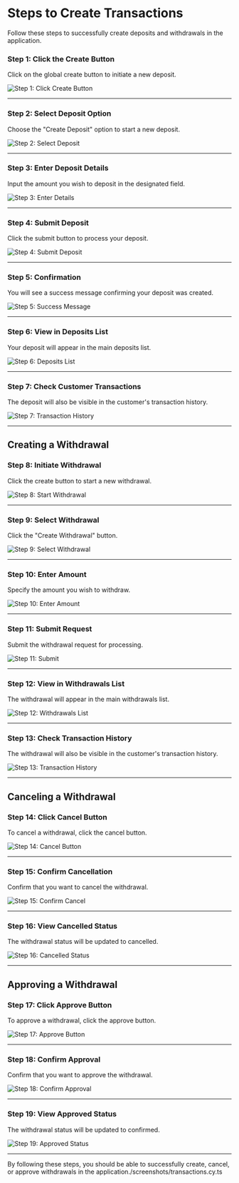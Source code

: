 # Steps to Create Transactions

Follow these steps to successfully create deposits and withdrawals in the application.

### Step 1: Click the Create Button
Click on the global create button to initiate a new deposit.

![Step 1: Click Create Button](./screenshots/transactions.cy.ts/1_deposit_create_button.png)

---

### Step 2: Select Deposit Option
Choose the "Create Deposit" option to start a new deposit.

![Step 2: Select Deposit](./screenshots/transactions.cy.ts/2_deposit_select.png)

---

### Step 3: Enter Deposit Details
Input the amount you wish to deposit in the designated field.

![Step 3: Enter Details](./screenshots/transactions.cy.ts/3_deposit_enter_amount.png)

---

### Step 4: Submit Deposit
Click the submit button to process your deposit.

![Step 4: Submit Deposit](./screenshots/transactions.cy.ts/4_deposit_submit.png)

---

### Step 5: Confirmation
You will see a success message confirming your deposit was created.

![Step 5: Success Message](./screenshots/transactions.cy.ts/5_deposit_success.png)

---

### Step 6: View in Deposits List
Your deposit will appear in the main deposits list.

![Step 6: Deposits List](./screenshots/transactions.cy.ts/6_deposit_in_list.png)

---

### Step 7: Check Customer Transactions
The deposit will also be visible in the customer's transaction history.

![Step 7: Transaction History](./screenshots/transactions.cy.ts/7_deposit_in_transactions.png)

---

## Creating a Withdrawal

### Step 8: Initiate Withdrawal
Click the create button to start a new withdrawal.

![Step 8: Start Withdrawal](./screenshots/transactions.cy.ts/8_withdrawal_create_button.png)

---

### Step 9: Select Withdrawal
Click the "Create Withdrawal" button.

![Step 9: Select Withdrawal](./screenshots/transactions.cy.ts/9_withdrawal_select.png)

---

### Step 10: Enter Amount
Specify the amount you wish to withdraw.

![Step 10: Enter Amount](./screenshots/transactions.cy.ts/10_withdrawal_enter_amount.png)

---

### Step 11: Submit Request
Submit the withdrawal request for processing.

![Step 11: Submit](./screenshots/transactions.cy.ts/11_withdrawal_submit.png)

---

### Step 12: View in Withdrawals List
The withdrawal will appear in the main withdrawals list.

![Step 12: Withdrawals List](./screenshots/transactions.cy.ts/12_withdrawal_in_list.png)

---

### Step 13: Check Transaction History
The withdrawal will also be visible in the customer's transaction history.

![Step 13: Transaction History](./screenshots/transactions.cy.ts/13_withdrawal_in_transactions.png)

---

## Canceling a Withdrawal

### Step 14: Click Cancel Button
To cancel a withdrawal, click the cancel button.

![Step 14: Cancel Button](./screenshots/transactions.cy.ts/14_withdrawal_cancel_button.png)

---

### Step 15: Confirm Cancellation
Confirm that you want to cancel the withdrawal.

![Step 15: Confirm Cancel](./screenshots/transactions.cy.ts/15_withdrawal_cancel_confirm.png)

---

### Step 16: View Cancelled Status
The withdrawal status will be updated to cancelled.

![Step 16: Cancelled Status](./screenshots/transactions.cy.ts/16_withdrawal_cancelled_status.png)

---

## Approving a Withdrawal

### Step 17: Click Approve Button
To approve a withdrawal, click the approve button.

![Step 17: Approve Button](./screenshots/transactions.cy.ts/17_withdrawal_approve_button.png)

---

### Step 18: Confirm Approval
Confirm that you want to approve the withdrawal.

![Step 18: Confirm Approval](./screenshots/transactions.cy.ts/18_withdrawal_approve_confirm.png)

---

### Step 19: View Approved Status
The withdrawal status will be updated to confirmed.

![Step 19: Approved Status](./screenshots/transactions.cy.ts/19_withdrawal_approved_status.png)

---

By following these steps, you should be able to successfully create, cancel, or approve withdrawals in the application./screenshots/transactions.cy.ts